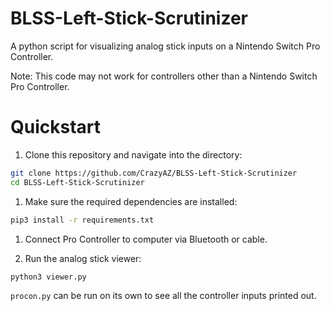 # BLSS-Left-Stick-Scrutinizer
A python script for visualizing analog stick inputs on a Nintendo Switch Pro Controller.

Note: This code may not work for controllers other than a Nintendo Switch Pro Controller.

# Quickstart

1. Clone this repository and navigate into the directory:
```bash
git clone https://github.com/CrazyAZ/BLSS-Left-Stick-Scrutinizer
cd BLSS-Left-Stick-Scrutinizer
```

1. Make sure the required dependencies are installed:
```bash
pip3 install -r requirements.txt
```

1. Connect Pro Controller to computer via Bluetooth or cable.

1. Run the analog stick viewer:
```bash
python3 viewer.py
```
`procon.py` can be run on its own to see all the controller inputs printed out.

